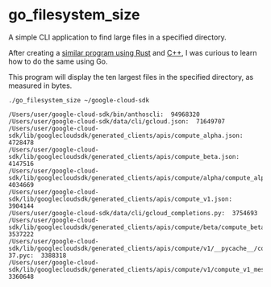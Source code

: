 # go_filesystem_size
A simple CLI application to find large files in a specified directory. 

After creating a [similar program using Rust](https://github.com/harr1424/hello_rust) and [C++](https://github.com/harr1424/cpp_filesystem_size), I was curious to learn how to do the same using Go. 

This program will display the ten largest files in the specified directory, as measured in bytes. 



```
./go_filesystem_size ~/google-cloud-sdk 
```

```
/Users/user/google-cloud-sdk/bin/anthoscli:  94968320
/Users/user/google-cloud-sdk/data/cli/gcloud.json:  71649707
/Users/user/google-cloud-sdk/lib/googlecloudsdk/generated_clients/apis/compute_alpha.json:  4728478
/Users/user/google-cloud-sdk/lib/googlecloudsdk/generated_clients/apis/compute_beta.json:  4147516
/Users/user/google-cloud-sdk/lib/googlecloudsdk/generated_clients/apis/compute/alpha/compute_alpha_messages.py:  4034669
/Users/user/google-cloud-sdk/lib/googlecloudsdk/generated_clients/apis/compute_v1.json:  3904144
/Users/user/google-cloud-sdk/data/cli/gcloud_completions.py:  3754693
/Users/user/google-cloud-sdk/lib/googlecloudsdk/generated_clients/apis/compute/beta/compute_beta_messages.py:  3537222
/Users/user/google-cloud-sdk/lib/googlecloudsdk/generated_clients/apis/compute/v1/__pycache__/compute_v1_messages.cpython-37.pyc:  3388318
/Users/user/google-cloud-sdk/lib/googlecloudsdk/generated_clients/apis/compute/v1/compute_v1_messages.py:  3360648
```

